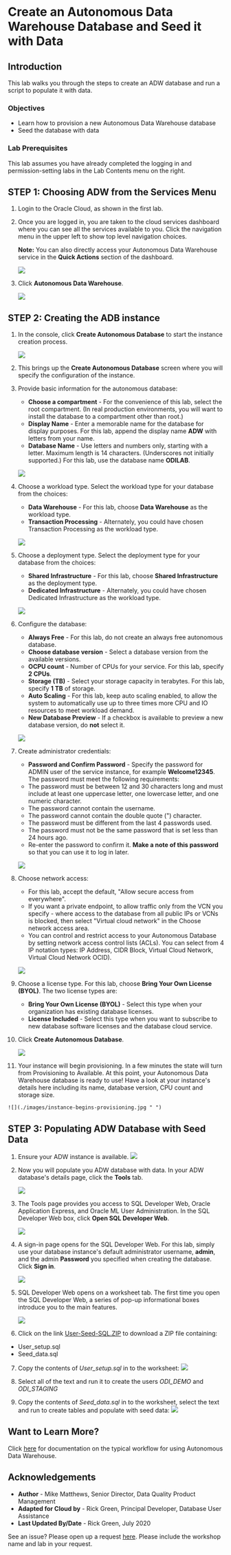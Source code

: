 # Create an Autonomous Data Warehouse Database and Seed it with Data

## Introduction

This lab walks you through the steps to create an ADW database and run a script to populate it with data.

### Objectives

-   Learn how to provision a new Autonomous Data Warehouse database
-   Seed the database with data

### Lab Prerequisites

This lab assumes you have already completed the logging in and permission-setting labs in the Lab Contents menu on the right.

## **STEP 1**: Choosing ADW from the Services Menu

1. Login to the Oracle Cloud, as shown in the first lab.
2. Once you are logged in, you are taken to the cloud services dashboard where you can see all the services available to you. Click the navigation menu in the upper left to show top level navigation choices.

    __Note:__ You can also directly access your Autonomous Data Warehouse service in the __Quick Actions__ section of the dashboard.

    ![](./images/Picture100-36.jpg " ")

3. Click **Autonomous Data Warehouse**.

    ![](images/click-autonomous-data-warehouse.jpg " ")

## **STEP 2**: Creating the ADB instance

1. In the console, click **Create Autonomous Database** to start the instance creation process.

    ![](./images/click-create-autonomous-database.jpg " ")

2.  This brings up the __Create Autonomous Database__ screen where you will specify the configuration of the instance.
3. Provide basic information for the autonomous database:

    - __Choose a compartment__ - For the convenience of this lab, select the root compartment. (In real production environments, you will want to install the database to a compartment other than root.)
    - __Display Name__ - Enter a memorable name for the database for display purposes. For this lab, append the display name **ADW** with letters from your name.
    - __Database Name__ - Use letters and numbers only, starting with a letter. Maximum length is 14 characters. (Underscores not initially supported.) For this lab, use the database name **ODILAB**.

    ![](./images/provide-basic-information.jpg " ")

4. Choose a workload type. Select the workload type for your database from the choices:

    - __Data Warehouse__ - For this lab, choose __Data Warehouse__ as the workload type.
    - __Transaction Processing__ - Alternately, you could have chosen Transaction Processing as the workload type.

    ![](./images/choose-workload-type.png " ")

5. Choose a deployment type. Select the deployment type for your database from the choices:

    - __Shared Infrastructure__ - For this lab, choose __Shared Infrastructure__ as the deployment type.
    - __Dedicated Infrastructure__ - Alternately, you could have chosen Dedicated Infrastructure as the workload type.

    ![](./images/choose-deployment-type.png " ")

6. Configure the database:

    - __Always Free__ - For this lab, do not create an always free autonomous database.
    - __Choose database version__ - Select a database version from the available versions.
    - __OCPU count__ - Number of CPUs for your service. For this lab, specify __2 CPUs__.
    - __Storage (TB)__ - Select your storage capacity in terabytes. For this lab, specify __1 TB__ of storage.
    - __Auto Scaling__ - For this lab, keep auto scaling enabled, to allow the system to automatically use up to three times more CPU and IO resources to meet workload demand.
    - __New Database Preview__ - If a checkbox is available to preview a new database version, do __not__ select it.

    ![](./images/configure-the-database.jpg " ")

7. Create administrator credentials:

    - __Password and Confirm Password__ - Specify the password for ADMIN user of the service instance, for example **Welcome12345**. The password must meet the following requirements:
    - The password must be between 12 and 30 characters long and must include at least one uppercase letter, one lowercase letter, and one numeric character.
    - The password cannot contain the username.
    - The password cannot contain the double quote (") character.
    - The password must be different from the last 4 passwords used.
    - The password must not be the same password that is set less than 24 hours ago.
    - Re-enter the password to confirm it. **Make a note of this password** so that you can use it to log in later.

    ![](./images/create-administrator-credentials.jpg " ")
8. Choose network access:
    - For this lab, accept the default, "Allow secure access from everywhere".
    - If you want a private endpoint, to allow traffic only from the VCN you specify - where access to the database from all public IPs or VCNs is blocked, then select "Virtual cloud network" in the Choose network access area.
    - You can control and restrict access to your Autonomous Database by setting network access control lists (ACLs). You can select from 4 IP notation types: IP Address, CIDR Block, Virtual Cloud Network, Virtual Cloud Network OCID).

    ![](./images/choose-network-access.png " ")

9. Choose a license type. For this lab, choose __Bring Your Own License (BYOL)__. The two license types are:

    - __Bring Your Own License (BYOL)__ - Select this type when your organization has existing database licenses.
    - __License Included__ - Select this type when you want to subscribe to new database software licenses and the database cloud service.

10. Click __Create Autonomous Database__.

    ![](./images/choose-license-type-click-create.jpg " ")

11.  Your instance will begin provisioning. In a few minutes the state will turn from Provisioning to Available. At this point, your Autonomous Data Warehouse database is ready to use! Have a look at your instance's details here including its name, database version, CPU count and storage size.

    ![](./images/instance-begins-provisioning.jpg " ")

## **STEP 3**: Populating ADW Database with Seed Data

1. Ensure your ADW instance is available.
  ![](./images/ensure-instance-available.jpg " ")

2. Now you will populate you ADW database with data. In your ADW database's details page, click the **Tools** tab.

    ![](./images/click-tools-tab.jpg " ")

3. The Tools page provides you access to SQL Developer Web, Oracle Application Express, and Oracle ML User Administration. In the SQL Developer Web box, click **Open SQL Developer Web**.

    ![](./images/click-open-sql-developer-web.jpg " ")

4. A sign-in page opens for the SQL Developer Web. For this lab, simply use your database instance's default administrator username, **admin**, and the admin **Password** you specified when creating the database. Click **Sign in**.

    ![](./images/sign-in-to-sql-developer-web.jpg " ")

5. SQL Developer Web opens on a worksheet tab. The first time you open the SQL Developer Web, a series of pop-up informational boxes introduce you to the main features.

    ![](./images/sql-developer-web-opens.jpg " ")

6. Click on the link [User-Seed-SQL.ZIP](https://objectstorage.us-ashburn-1.oraclecloud.com/p/kll-WfYjB2AkMl75NnRtCKQOVedBTZzGuupQL3sXoiM/n/c4u03/b/labfiles/o/ODI_User-Seed-SQL.zip) to download a ZIP file containing:
  * User_setup.sql
  * Seed_data.sql   

7. Copy the contents of *User_setup.sql* in to the worksheet:
    ![](./images/run-user-setup-sql-in-worksheet.jpg " ")

8. Select all of the text and run it to create the users *ODI\_DEMO* and *ODI\_STAGING*

9. Copy the contents of *Seed_data.sql* in to the worksheet, select the text and run to create tables and populate with seed data:
    ![](./images/run-seed-data-sql-in-worksheet.jpg " ")   

## Want to Learn More?

Click [here](https://docs.oracle.com/en/cloud/paas/autonomous-data-warehouse-cloud/user/autonomous-workflow.html#GUID-5780368D-6D40-475C-8DEB-DBA14BA675C3) for documentation on the typical workflow for using Autonomous Data Warehouse.

## Acknowledgements

- **Author** - Mike Matthews, Senior Director, Data Quality Product Management
- **Adapted for Cloud by** - Rick Green, Principal Developer, Database User Assistance
- **Last Updated By/Date** - Rick Green, July 2020

See an issue?  Please open up a request [here](https://github.com/oracle/learning-library/issues).   Please include the workshop name and lab in your request.
